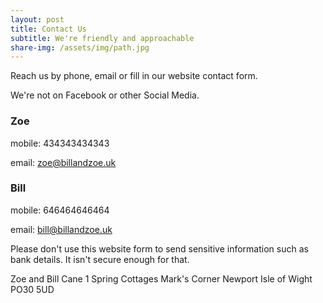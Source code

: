 ```yaml
---
layout: post
title: Contact Us
subtitle: We're friendly and approachable
share-img: /assets/img/path.jpg
---
```


Reach us by phone, email or fill in our website contact form.

We're not on Facebook or other Social Media.

### Zoe
mobile: 434343434343

email: zoe@billandzoe.uk

### Bill
mobile: 646464646464

email: bill@billandzoe.uk


Please don't use this website form to send sensitive information such as bank details. It isn't secure enough for that.

Zoe and Bill Cane
1 Spring Cottages
Mark's Corner
Newport
Isle of Wight
PO30 5UD




